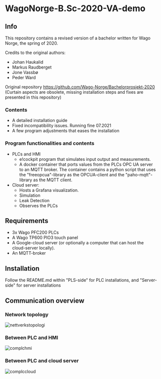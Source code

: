 # WagoNorge-B.Sc-2020-VA-demo

## Info
This repository contains a revised version of a bachelor written for Wago Norge, the spring of 2020.  

Credits to the original authors: 
- Johan Haukalid
- Markus Raudberget
- Jone Vassbø 
- Peder Ward

Original repository https://github.com/Wago-Norge/Bachelorprosjekt-2020 (Curtain aspects are obsolete, missing installation steps and fixes are presented in this repository)

### Contents
- A detailed installation guide
- Fixed incompatibility issues. Running fine 07.2021
- A few program adjustments that eases the installation

### Program functionalities and contents
- PLCs and HMI
    - e!cockpit program that simulates input output and measurements.
    - A docker container that ports values from the PLCs OPC UA server to an MQTT broker. The container contains a python script that uses the "freeopcua"-library as the OPCUA-client and the "paho-mqtt"-library as the MQTT client.
- Cloud server:
    - Hosts a Grafana visualization. 
    - Simulation
    - Leak Detection
    - Observes the PLCs
## Requirements
- 3x Wago PFC200 PLCs
- A Wago TP600 PIO3 touch panel
- A Google-cloud server (or optionally a computer that can host the cloud-server locally).
- An MQTT-broker

## Installation

Follow the README.md within "PLS-side" for PLC installations, and "Server-side" for server installations

## Communication overview

### Network topology

![nettverkstopologi](https://user-images.githubusercontent.com/73703856/126310533-434e2935-3811-43e7-9c68-7a60520869a0.PNG)

### Between PLC and HMI
![complchmi](https://user-images.githubusercontent.com/73703856/126310704-1504c6b8-5a10-4e38-9215-10343fc181ba.PNG)

### Between PLC and cloud server
![complccloud](https://user-images.githubusercontent.com/73703856/126310799-a78a4a43-2fe5-411f-b26d-0f1074661bec.PNG)





